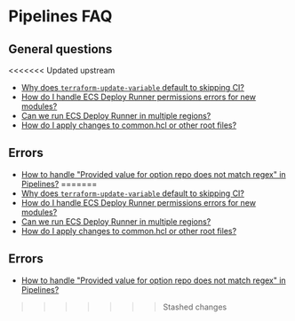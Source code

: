 # Pipelines FAQ

## General questions

<<<<<<< Updated upstream
- [Why does `terraform-update-variable` default to skipping CI?](https://github.com/tnn-gruntwork-io/knowledge-base/discussions/200)
- [How do I handle ECS Deploy Runner permissions errors for new modules?](https://github.com/tnn-gruntwork-io/knowledge-base/discussions/180)
- [Can we run ECS Deploy Runner in multiple regions?](https://github.com/tnn-gruntwork-io/knowledge-base/discussions/181)
- [How do I apply changes to common.hcl or other root files?](https://github.com/tnn-gruntwork-io/knowledge-base/discussions/133)

## Errors

- [How to handle "Provided value for option repo does not match regex" in Pipelines?](https://github.com/tnn-gruntwork-io/knowledge-base/discussions/219)
=======
- [Why does `terraform-update-variable` default to skipping CI?](https://github.com/tnn-gruntwork-io/knowledge-base/discussions/200)
- [How do I handle ECS Deploy Runner permissions errors for new modules?](https://github.com/tnn-gruntwork-io/knowledge-base/discussions/180)
- [Can we run ECS Deploy Runner in multiple regions?](https://github.com/tnn-gruntwork-io/knowledge-base/discussions/181)
- [How do I apply changes to common.hcl or other root files?](https://github.com/tnn-gruntwork-io/knowledge-base/discussions/133)

## Errors

- [How to handle "Provided value for option repo does not match regex" in Pipelines?](https://github.com/tnn-gruntwork-io/knowledge-base/discussions/219)
>>>>>>> Stashed changes
